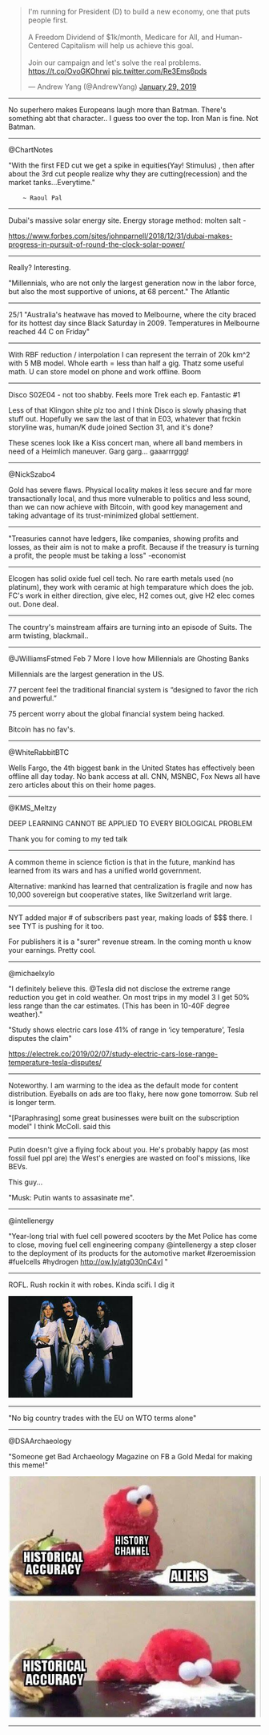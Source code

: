 

<blockquote class="twitter-tweet" data-lang="en"><p lang="en" dir="ltr">I&#39;m running for President (D) to build a new economy, one that puts people first.<br><br>A Freedom Dividend of $1k/month, Medicare for All, and Human-Centered Capitalism will help us achieve this goal.<br><br>Join our campaign and let&#39;s solve the real problems. <a href="https://t.co/OvoGKOhrwi">https://t.co/OvoGKOhrwi</a> <a href="https://t.co/Re3Ems6pds">pic.twitter.com/Re3Ems6pds</a></p>&mdash; Andrew Yang (@AndrewYang) <a href="https://twitter.com/AndrewYang/status/1090297958430580736?ref_src=twsrc%5Etfw">January 29, 2019</a></blockquote>
<script async src="https://platform.twitter.com/widgets.js" charset="utf-8"></script>

---

No superhero makes Europeans laugh more than Batman. There's something abt that character..  I guess too over the top. Iron Man is fine. Not Batman.

---
 
@ChartNotes

"With the first FED cut we get a spike in equities(Yay! Stimulus) , then after about the 3rd cut people realize why they are cutting(recession) and the market tanks...Everytime." 

        ~ Raoul Pal

---

Dubai's massive solar energy site. Energy storage method: molten salt -

https://www.forbes.com/sites/johnparnell/2018/12/31/dubai-makes-progress-in-pursuit-of-round-the-clock-solar-power/

---

Really? Interesting.

"Millennials, who are not only the largest generation now in the labor force, but also the most supportive of unions, at 68 percent." The Atlantic

---

25/1 "Australia's heatwave has moved to Melbourne, where the city
braced for its hottest day since Black Saturday in 2009. Temperatures
in Melbourne reached 44 C on Friday"

---

With RBF reduction / interpolation I can represent the terrain of 20k
km^2 with 5 MB model. Whole earth = less than half a gig. Thatz some
useful math. U can store model on phone and work offline. Boom

---

Disco S02E04 - not too shabby. Feels more Trek each ep. Fantastic #1

Less of that Klingon shite plz too and I think Disco is slowly phasing that stuff out. Hopefully we saw the last of that in E03, whatever that frckin storyline was, human/K dude joined Section 31, and it's done?

These scenes look like a Kiss concert  man, where all band members in need of a Heimlich maneuver. Garg garg... gaaarrrggg!

---

@NickSzabo4

Gold has severe flaws. Physical locality makes it less secure and far more transactionally local, and thus more vulnerable to politics and less sound, than we can now achieve with Bitcoin, with good key management and taking advantage of its trust-minimized global settlement.

---

"Treasuries cannot have ledgers, like companies, showing profits and
losses, as their aim is not to make a profit. Because if the treasury
is turning a profit, the people must be taking a loss" -economist

---

Elcogen has solid oxide fuel cell tech. No rare earth metals used (no platinum), they work with ceramic at high temparature which does the job. FC's work in either direction, give elec, H2 comes out, give H2 elec comes out. Done deal.

---

The country's mainstream affairs are turning into an episode of Suits. The arm twisting, blackmail..

---

@JWilliamsFstmed
 Feb 7
More
I love how Millennials are Ghosting Banks

Millennials are the largest generation in the US.

77 percent feel the traditional financial system is “designed to favor the rich and powerful.” 

75 percent worry about the global financial system being hacked.

Bitcoin has no fav's.

---

@WhiteRabbitBTC

Wells Fargo, the 4th biggest bank in the United States has effectively been offline all day today.  No bank access at all.  CNN, MSNBC, Fox News all have zero articles about this on their home pages.

---

@KMS_Meltzy

DEEP LEARNING CANNOT BE APPLIED TO EVERY BIOLOGICAL PROBLEM 

Thank you for coming to my ted talk

---

A common theme in science fiction is that in the future, mankind has learned from its wars and has a unified world government.

Alternative: mankind has learned that centralization is fragile and now has 10,000 sovereign but cooperative states, like Switzerland writ large.

---

NYT added major # of subscribers past year, making loads of $$$ there. I see TYT is pushing for it too.

For publishers it is a "surer" revenue stream. In the coming month u know your earnings. Pretty cool.

---

@michaelxylo

"I definitely believe this. @Tesla did not disclose the extreme range
reduction you get in cold weather. On most trips in my model 3 I get
50% less range than the car estimates. (This has been in 10-40F degree
weather)."

"Study shows electric cars lose 41% of range in ‘icy temperature’,
Tesla disputes the claim"

https://electrek.co/2019/02/07/study-electric-cars-lose-range-temperature-tesla-disputes/

---

Noteworthy. I am warming to the idea as the default mode for content distribution. Eyeballs on ads are too flaky, here now gone tomorrow. Sub rel is longer term.

"[Paraphrasing] some great businesses were built on the subscription model" I think McColl. said this

---

Putin doesn't give a flying fock about you. He's probably happy (as
most fossil fuel ppl are) the West's energies are wasted on fool's
missions, like BEVs.

This guy... 

"Musk: Putin wants to assasinate me".

---

@intellenergy

"Year-long trial with fuel cell powered scooters by the Met Police has
come to close, moving fuel cell engineering company @intellenergy a
step closer to the deployment of its products for the automotive
market #zeroemission #fuelcells #hydrogen http://ow.ly/atg030nC4vI "

---

ROFL. Rush rockin it with robes. Kinda scifi. I dig it

![](rush.jpg)

---

"No big country trades with the EU on WTO terms alone"

---

@DSAArchaeology

"Someone get Bad Archaeology Magazine on FB a Gold Medal for making this meme!"

![](meme.jpg)

---

